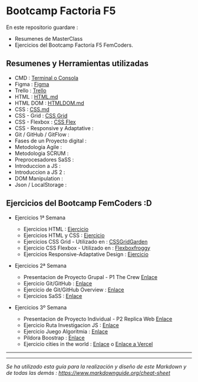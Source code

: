 # Bootcamp Factoria F5

En este repositorio guardare : 
- Resumenes de MasterClass
- Ejercicios del Bootcamp Factoría F5 FemCoders.

## Resumenes y Herramientas utilizadas

- CMD : [Terminal o Consola](./Teoria/Terminal.md)
- Figma : [Figma](./Teoria/Figma.md)
- Trello : [Trello](./Teoria/Trello.md)
- HTML : [HTML.md](./Teoria/HTML.md)
- HTML DOM : [HTMLDOM.md](./Teoria/HTMLDOM.md)
- CSS : [CSS.md](./Teoria/CSS.md)
- CSS - Grid : [CSS Grid](./Teoria/CSS-GRID.md)
- CSS - Flexbox : [CSS Flex](./Teoria/CSS-FLEX.md)
- CSS - Responsive y Adaptative :
- Git / GitHub / GitFlow :
- Fases de un Proyecto digital :
- Metodologia Agile :
- Metodologia SCRUM : 
- Preprocesadores SaSS : 
- Introduccion a JS : 
- Introduccion a JS 2 :
- DOM Manipulation : 
- Json / LocalStorage : 


## Ejercicios del Bootcamp FemCoders :D

- Ejercicios 1ª Semana
    - Ejercicios HTML : [Ejercicio](./HTML%20y%20CSS/Ejercicios%20HTML-CSS/2-Ejercicio%20HTML%20babysteps/ejercicio2.md)
    - Ejercicios HTML y CSS : [Ejercicio](./HTML%20y%20CSS/Ejercicios%20HTML-CSS/3-Ejercicio%20HTML%20y%20CSS3/ejercicio3.md)
    - Ejercicios CSS Grid - Utilizado en : [CSSGridGarden](https://cssgridgarden.com/#es)
    - Ejercicio CSS Flexbox - Utilizado en : [Flexboxfroggy](https://flexboxfroggy.com/#es)
    - Ejercicios Responsive-Adaptative Design : [Ejercicio](https://github.com/DevDesiree/F5-FemCoders/blob/0ef1ab798ab67baf88774c26ae1b35bdff255796/HTML%20y%20CSS/Ejercicios%20HTML-CSS/3-Ejercicio%20HTML%20y%20CSS3/Ejercicio1/styles.css#L53)

- Ejercicios 2ª Semana

    - Presentacion de Proyecto Grupal - P1 The Crew [Enlace](https://github.com/DevDesiree/P1-LasIdealistas)
    - Ejercicio Git/GitHub : [Enlace](https://github.com/DevDesiree)
    - Ejercicio de Git/GitHub Overview : [Enlace](https://github.com/DevDesiree/DevDesiree/blob/main/README.md)
    - Ejercicios SaSS : [Enlace](./EjerciciosF5/SaSS/sass-class-intro/)
    

- Ejercicios 3º Semana

    - Presentacion de Proyecto Individual - P2 Replica Web [Enlace](https://github.com/DevDesiree/P2-ReplicaWeb)
    - Ejercicio Ruta Investigacion JS : [Enlace](./EjerciciosF5/JS%20(JavaScript)/investigacion-js.md)
    - Ejercicio Juego Algoritmia : [Enlace](https://blockly.games/maze)
    - Pildora Boostrap : [Enlace](./Pildora/Bootstrap/)
    - Ejercicio cities in the world : [Enlace](./EjerciciosF5/Cities-in-the-world/) o [Enlace a Vercel]()



---
---



*Se ha utilizado esta guía para la realización y diseño de este Markdown y de todas las demás : https://www.markdownguide.org/cheat-sheet*
